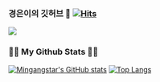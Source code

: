 ### 경은이의 깃허브 👋  [![Hits](https://hits.seeyoufarm.com/api/count/incr/badge.svg?url=https%3A%2F%2Fgithub.com%2FMingangstar&count_bg=%23FAFF17&title_bg=%23FAFF17&icon=github.svg&icon_color=%23FFFFFF&title=Github&edge_flat=false)](https://hits.seeyoufarm.com)
![](https://img.shields.io/badge/Java-ED8B00?style=for-the-badge&logo=openjdk&logoColor=white)
<h3/>👩‍💻 My Github Stats 👩‍💻</h3>

[![Mingangstar's GitHub stats](https://github-readme-stats.vercel.app/api?username=Mingangstar)](https://github.com/anuraghazra/github-readme-stats)
[![Top Langs](https://github-readme-stats.vercel.app/api/top-langs/?username=Mingangstar)](https://github.com/anuraghazra/github-readme-stats)
<!--
**Mingangstar/Mingangstar** is a ✨ _special_ ✨ repository because its `README.md` (this file) appears on your GitHub profile.

Here are some ideas to get you started:

- 🔭 I’m currently working on ...
- 🌱 I’m currently learning ...
- 👯 I’m looking to collaborate on ...
- 🤔 I’m looking for help with ...
- 💬 Ask me about ...
- 📫 How to reach me: ...
- 😄 Pronouns: ...
- ⚡ Fun fact: ...
-->
